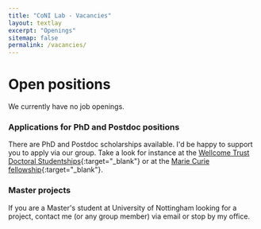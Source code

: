 ```yaml
---
title: "CoNI Lab - Vacancies"
layout: textlay
excerpt: "Openings"
sitemap: false
permalink: /vacancies/
---
```


# Open positions

We currently have no job openings. 

### Applications for PhD and Postdoc positions

There are PhD and Postdoc scholarships available.  I'd be happy to support you to apply via our group. Take a look for instance at the [Wellcome Trust Doctoral Studentships](https://wellcome.ac.uk/grant-funding/schemes/four-year-phd-programmes-studentships-basic-scientists){:target="_blank"} or at the [Marie Curie fellowship](https://ec.europa.eu/research/mariecurieactions/about-msca/actions/if/index_en.htm){:target="_blank"}.

### Master projects 
If you are a Master's student at University of Nottingham looking for a project, contact me (or any group member) via email or stop by my office.

<p> &nbsp; </p>

